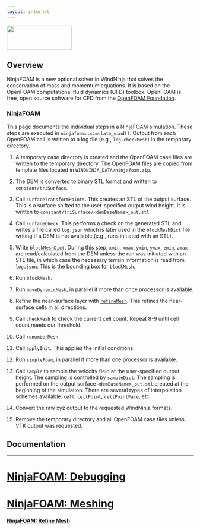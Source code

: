 ```yaml
---
layout: internal
---
```


<a href="http://openfoam.org/"> <img src="http://firelab.github.io/windninja/assets/foam2.png" style="width:175px;height:65px;"> </a>

## Overview

NinjaFOAM is a new optional solver in WindNinja that solves the conservation of mass and momentum equations. It is based on the OpenFOAM computational fluid dynamics (CFD) toolbox. OpenFOAM is free, open source software for CFD from the [OpenFOAM Foundation](http://openfoam.org).


###  NinjaFOAM

This page documents the individual steps in a NinjaFOAM simulation. These steps are executed in `ninjafoam::simulate_wind()`. Output from each OpenFOAM call is written to a log file (e.g., `log.checkMesh`) in the temporary directory.

1. A temporary case directory is created and the OpenFOAM case files are written to the temporary directory. The OpenFOAM files are copied from template files located in `WINDNINJA_DATA/ninjafoam.zip`.

2. The DEM is converted to binary STL format and written to `constant/triSurface`.

3. Call `surfaceTransformPoints`. This creates an STL of the output surface. This is a surface shifted to the user-specified output wind height. It is written to `constant/triSurface/<demBaseName>_out.stl`.

4. Call `surfaceCheck`. This performs a check on the generated STL and writes a file called `log.json` which is later used in the `blockMeshDict` file writing if a DEM is not available (e.g., runs initiated with an STL).

5. Write [`blockMeshDict`](https://github.com/firelab/windninja/wiki/blockMeshDict). During this step, `xmin`, `xmax`, `ymin`, `ymax`, `zmin`, `zmax` are read/calculated from the DEM unless the run was initiated with an STL file, in which case the necessary terrain information is read from `log.json`. This is the bounding box for `blockMesh`.

6. Run `blockMesh`.

7. Run `moveDynamicMesh`, in parallel if more than once processor is available.

8. Refine the near-surface layer with [`refineMesh`](https://github.com/firelab/windninja/wiki/refineMesh). This refines the near-surface cells in all directions.

9. Call `checkMesh` to check the current cell count. Repeat 8-9 until cell count meets our threshold.

10. Call `renumberMesh`.

11. Call `applyInit`. This applies the initial conditions.  

12. Run `simpleFoam`, in parallel if more than one processor is available.

13. Call `sample` to sample the velocity field at the user-specified output height. The sampling is controlled by `sampleDict`. The sampling is performed on the output surface `<demBaseName>_out.stl` created at the beginning of the simulation. There are several types of interpolation schemes available: `cell`, `cellPoint`, `cellPointFace`, etc.

14. Convert the raw xyz output to the requested WindNinja formats.

15. Remove the temporary directory and all OpenFOAM case files unless VTK output was requested.



## Documentation


- - -


# [NinjaFOAM: Debugging](/windninja/internal/debugging.html)


# [NinjaFOAM: Meshing](/windninja/internal/meshing.html)

#### [NinjaFOAM: Refine Mesh](/windninja/internal/refinemesh.html)
